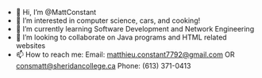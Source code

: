 - 👋 Hi, I’m @MattConstant
- 👀 I’m interested in computer science, cars, and cooking!
- 🌱 I’m currently learning Software Development and Network Engineering
- 💞️ I’m looking to collaborate on Java programs and HTML related websites 
- 📫 How to reach me:
Email: matthieu.constant7792@gmail.com 
OR consmatt@sheridancollege.ca
Phone: (613) 371-0413

